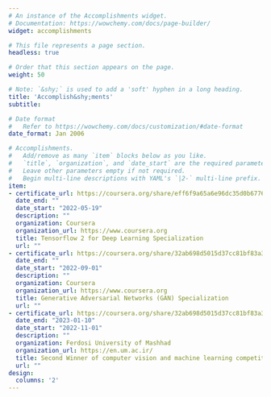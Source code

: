 ```yaml
---
# An instance of the Accomplishments widget.
# Documentation: https://wowchemy.com/docs/page-builder/
widget: accomplishments

# This file represents a page section.
headless: true

# Order that this section appears on the page.
weight: 50

# Note: `&shy;` is used to add a 'soft' hyphen in a long heading.
title: 'Accomplish&shy;ments'
subtitle:

# Date format
#   Refer to https://wowchemy.com/docs/customization/#date-format
date_format: Jan 2006

# Accomplishments.
#   Add/remove as many `item` blocks below as you like.
#   `title`, `organization`, and `date_start` are the required parameters.
#   Leave other parameters empty if not required.
#   Begin multi-line descriptions with YAML's `|2-` multi-line prefix.
item:
- certificate_url: https://coursera.org/share/eff6f9a65a6e96dc35d0b6776296f9e4
  date_end: ""
  date_start: "2022-05-19"
  description: ""
  organization: Coursera
  organization_url: https://www.coursera.org
  title: Tensorflow 2 for Deep Learning Specialization
  url: ""
- certificate_url: https://coursera.org/share/32ab698d5015d37cc81bf83a3d69f9ea
  date_end: ""
  date_start: "2022-09-01"
  description: ""
  organization: Coursera
  organization_url: https://www.coursera.org
  title: Generative Adversarial Networks (GAN) Specialization
  url: ""
- certificate_url: https://coursera.org/share/32ab698d5015d37cc81bf83a3d69f9ea
  date_end: "2023-01-10"
  date_start: "2022-11-01"
  description: ""
  organization: Ferdosi University of Mashhad
  organization_url: https://en.um.ac.ir/
  title: Second Winner of computer vision and machine learning competition 
  url: ""
design:
  columns: '2' 
---
```

